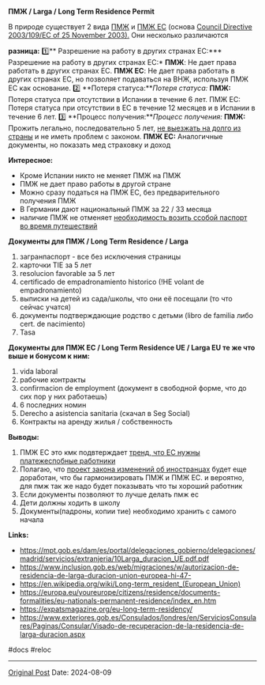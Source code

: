 **ПМЖ / Larga / Long Term Residence Permit**

В природе существует 2 вида [ПМЖ](https://www.inclusion.gob.es/web/migraciones/w/autorizacion-de-residencia-de-larga-duracion-hi-46-) и [ПМЖ EC](https://www.inclusion.gob.es/web/migraciones/w/autorizacion-de-residencia-de-larga-duracion-union-europea-hi-47-) (основа [Council Directive 2003/109/EC of 25 November 2003).](https://eur-lex.europa.eu/legal-content/EN/TXT/?uri=CELEX%3A02003L0109-20110520) Они несколько различаются

**разница:**
1️⃣** Разрешение на работу в других странах ЕС:*** Разрешение на работу в других странах ЕС:*
**ПМЖ**: Не дает права работать в других странах ЕС.
**ПМЖ ЕС**: Не дает права работать в других странах ЕС, но позволяет подаваться на ВНЖ, используя ПМЖ ЕС как основание.
2️⃣ **Потеря статуса:***Потеря статуса:*
**ПМЖ:** Потеря статуса при отсутствии в Испании в течение 6 лет.
ПМЖ ЕС: Потеря статуса при отсутствии в ЕС в течение 12 месяцев и в Испании в течение 6 лет.
3️⃣ **Процесс получения:***Процесс получения:*
**ПМЖ:** Прожить легально, последовательно 5 лет, [не выезжать на долго из страны](1243.md) и не иметь проблем с законом.
**ПМЖ ЕС:** Аналогичные документы, но показать мед страховку и доход

**Интересное:**
* Кроме Испании никто не меняет ПМЖ на ПМЖ
* ПМЖ не дает право работы в другой стране
* Можно сразу податься на ПМЖ ЕС, без предварительного получения ПМЖ
* В Германии дают национальный ПМЖ за 22 / 33 месяца
* наличие ПМЖ не отменяет [необходимость возить ссобой паспорт во время путешествий](2029.md)

**Документы для ПМЖ / Long Term Residence / Larga**
 1. загранпаспорт - все без исключения страницы
 2. карточки TIE за 5 лет
 3. resolucion favorable за 5 лет
 4. certificado de empadronamiento historico (!НЕ volant de empadronamiento)
 5. выписки на детей из сада/школы, что они её посещали (то что сейчас учатся)
 6. документы подтверждающие родство с детьми (libro de familia либо cert. de nacimiento)
 7. Tasa

**Документы для ПМЖ EC / Long Term Residence UE / Larga EU те же что выше и бонусом к ним:**
 1. vida laboral
 2. рабочие контракты
 3. confirmacion de employment (документ в свободной форме, что до сих пор у них работаешь)
 4. 6 последних номин
 5. Derecho a asistencia sanitaria (скачал в Seg Social)
 6. Контракты на аренду жилья / собственность

**Выводы:**
1. ПМЖ ЕС это кмк подвтерждает [тренд, что ЕС нужны платежеспобные работники](2474.md)
2. Полагаю, что [проект закона изменений об иностранцах](2440.md) будет еще доработан, что бы гармонизировать ПМЖ  и ПМЖ ЕС. и вероятно, для пмж так же надо будет показывать что ты хороший работник
3. Если документы позволяют то лучше делать пмж ес
4. Дети должны ходить в школу
5. Документы(падроны, копии тие) необходимо хранить с самого начала


**Links:**
* https://mpt.gob.es/dam/es/portal/delegaciones_gobierno/delegaciones/madrid/servicios/extranjeria/10Larga_duracion_UE.pdf.pdf
* https://www.inclusion.gob.es/web/migraciones/w/autorizacion-de-residencia-de-larga-duracion-union-europea-hi-47-
* https://en.wikipedia.org/wiki/Long-term_resident_(European_Union)
* https://europa.eu/youreurope/citizens/residence/documents-formalities/eu-nationals-permanent-residence/index_en.htm
* https://expatsmagazine.org/eu-long-term-residency/
* https://www.exteriores.gob.es/Consulados/londres/en/ServiciosConsulares/Paginas/Consular/Visado-de-recuperacion-de-la-residencia-de-larga-duracion.aspx

#docs #reloc

---
[Original Post](https://t.me/lev2tarragona/2489)
Date: 2024-08-09

